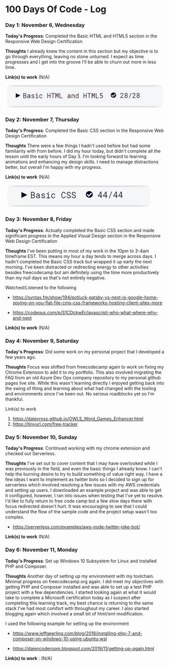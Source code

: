 # 100 Days Of Code - Log


### Day 1: November 6, Wednesday

**Today's Progress**: Completed the Basic HTML and HTML5 section in the Responsive Web Design Certification

**Thoughts** I already knew the content in this section but my objective is to go through everything, leaving no stone unturned. I expect as time progresses and I get into the groove I'll be able to churn out more in less time.

**Link(s) to work** (N/A)

![html-html5-complete](img/html-success.png)


### Day 2: November 7, Thursday

**Today's Progress**: Completed the Basic CSS section in the Responsive Web Design Certification

**Thoughts** There were a few things I hadn't used before but had some familiarity with from before. I did my hour today, but didn't complete all the lesson until the early hours of Day 3. I'm looking forward to learning animations and enhancing my design skills. I need to manage distractions better, but overall I'm happy with my progress.

**Link(s) to work** (N/A)

![css-complete](img/css-success.png)


### Day 3: November 8, Friday

**Today's Progress**: Actually completed the Basic CSS section and made significant progress in the Applied Visual Design section in the Responsive Web Design Certification

**Thoughts** I've been putting in most of my work in the 10pm to 3-4am timeframe EST. This means my hour a day tends to merge across days. I hadn't completed the Basic CSS track but wrapped it up early the next morning. I've been distracted or redirecting energy to other activities besides freecodecamp but am definitely using the time more productively than my null days so that's not entirely negative.

Watched/Listened to the following 

* https://syntax.fm/show/194/potluck-gatsby-vs-next-is-google-home-spying-on-you-flat-file-cms-css-frameworks-hosting-client-sites-more

* https://codequs.com/p/S1CDckwEr/javascript-who-what-where-why-and-next


**Link(s) to work** (N/A)


### Day 4: November 9, Saturday

**Today's Progress**: Did some work on my personal project that I developed a few years ago.

**Thoughts** Focus was shifted from freecodecamp again to work on fixing my Chrome Extension to add it to my portfolio. This also involved migrating the FAQ from an old Azure Dev Ops company repository to my personal github pages live site. While this wasn't learning directly I enjoyed getting back into the swing of thing and learning about what had changed with the tooling and environments since I've been out. No serious roadblocks yet so I'm thankful.

Link(s) to work
1. https://dalevross.github.io/OWLS_Word_Games_Enhancer.html
2. https://tinyurl.com/free-tracker




### Day 5: November 10, Sunday

**Today's Progress**: Continued working with my chrome extension and checked out Serverless.

**Thoughts** I've set out to cover content that I may have overlooked while I was previously in the field, and even the basic things I already know. I can't help the burning desire to try to build something of value right way. I have a few ideas I want to implement as twitter bots so I decided to sign up for serverless which involved resolving a few issues with my AWS credentials and setting up users. I downloaded an example project and was able to get it configured, however, I ran into issues when testing that I've yet to resolve. I'd like to fully return to free code camp but a few slow days there with focus redirected doesn't hurt. It was encouraging to see that I could understand the flow of the sample code and the project setup wasn't too complex.

* https://serverless.com/examples/aws-node-twitter-joke-bot/

  
**Link(s) to work** (N/A)



### Day 6: November 11, Monday

**Today's Progress**: Set up Windows 10 Subsystem for Linux and installed PHP and Composer.

**Thoughts** Another day of setting up my environment with my toolchain. Minimal progress on freecodecamp.org again. I did meet my objectives with getting PHP and Composer installed and was able to set up a test PHP project with a few dependencies. I started looking again at what it would take to complete a Microsoft certification today as I suspect after completing this learning track, my best chance is returning to the same stack I've had most comfort with throughout my career. I also started blogging again which involved a small bit of html/xml modification.

I used the following example for setting up the environment
* https://www.jeffgeerling.com/blog/2018/installing-php-7-and-composer-on-windows-10-using-ubuntu-wsl

* https://dajencoderoom.blogspot.com/2019/11/getting-up-again.html
  
**Link(s) to work** : (N/A)








